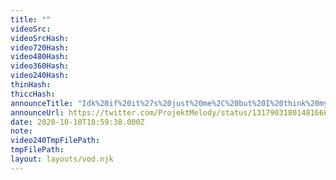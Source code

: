 ```yaml
---
title: ""
videoSrc: 
videoSrcHash: 
video720Hash: 
video480Hash: 
video360Hash: 
video240Hash: 
thinHash: 
thiccHash: 
announceTitle: "Idk%20if%20it%27s%20just%20me%2C%20but%20I%20think%20my%20ass%20looks%20bigger%20today%20%28and%20don%27t%20you%20say%20otherwise%29"
announceUrl: https://twitter.com/ProjektMelody/status/1317903180148166657
date: 2020-10-18T18:59:38.000Z
note: 
video240TmpFilePath: 
tmpFilePath: 
layout: layouts/vod.njk
---
```

